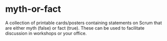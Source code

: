 # myth-or-fact
A collection of printable cards/posters containing statements on Scrum that are either myth (false) or fact (true). These can be used to facilitate discussion in workshops or your office.
